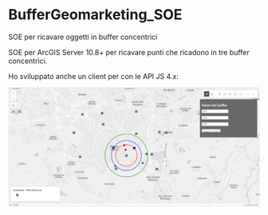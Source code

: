 # BufferGeomarketing_SOE
SOE per ricavare oggetti in buffer concentrici

SOE per ArcGIS Server 10.8+ per ricavare punti che ricadono in tre buffer concentrici.

Ho sviluppato anche un client per con le API JS 4.x:

![alt text](https://github.com/GiancaGIS/BufferGeomarketing_SOE/blob/master/immagini_readme/varie.png?raw=true)
